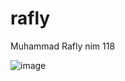# rafly
Muhammad Rafly nim 118

![image](https://github.com/user-attachments/assets/7eb09fa7-5d17-477a-8177-20b3c36c41d9)
